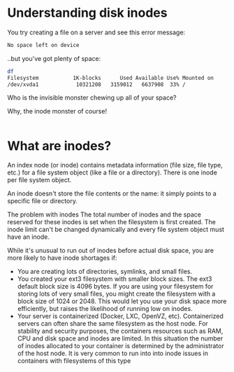 # Understanding disk inodes

You try creating a file on a server and see this error message:
```bash
No space left on device
```
..but you've got plenty of space:

```bash
df
Filesystem           1K-blocks      Used Available Use% Mounted on
/dev/xvda1            10321208   3159012   6637908  33% /
```

Who is the invisible monster chewing up all of your space?

Why, the inode monster of course!

![]()

# What are inodes?
An index node (or inode) contains metadata information (file size, file type, etc.) for a file system object (like a file or a directory). There is one inode per file system object.

An inode doesn't store the file contents or the name: it simply points to a specific file or directory.

The problem with inodes
The total number of inodes and the space reserved for these inodes is set when the filesystem is first created. The inode limit can't be changed dynamically and every file system object must have an inode.

While it's unusual to run out of inodes before actual disk space, you are more likely to have inode shortages if:

- You are creating lots of directories, symlinks, and small files.
- You created your ext3 filesystem with smaller block sizes. The ext3 default block size is 4096 bytes. If you are using your filesystem for storing lots of very small files, you might create the filesystem with a block size of 1024 or 2048. This would let you use your disk space more efficiently, but raises the likelihood of running low on inodes.
- Your server is containerized (Docker, LXC, OpenVZ, etc). Containerized servers can often share the same filesystem as the host node. For stability and security purposes, the containers resources such as RAM, CPU and disk space and inodes are limited. In this situation the number of inodes allocated to your container is determined by the administrator of the host node. It is very common to run into into inode issues in containers with filesystems of this type


